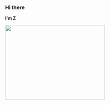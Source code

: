 ### Hi there

**I'm Z** 

<img src="https://skygpt.oss-accelerate.aliyuncs.com/gpt/1729518321742105" align="left" style="margin-right: 0.5rem; width:  20rem; height: 15rem;" />
